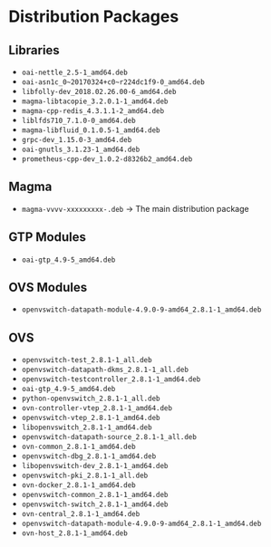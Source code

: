 # Distribution Packages

## Libraries
* `oai-nettle_2.5-1_amd64.deb`
* `oai-asn1c_0~20170324+c0~r224dc1f9-0_amd64.deb`
* `libfolly-dev_2018.02.26.00-6_amd64.deb`
* `magma-libtacopie_3.2.0.1-1_amd64.deb`
* `magma-cpp-redis_4.3.1.1-2_amd64.deb`
* `liblfds710_7.1.0-0_amd64.deb`
* `magma-libfluid_0.1.0.5-1_amd64.deb`
* `grpc-dev_1.15.0-3_amd64.deb`
* `oai-gnutls_3.1.23-1_amd64.deb`
* `prometheus-cpp-dev_1.0.2-d8326b2_amd64.deb`

## Magma
* `magma-vvvv-xxxxxxxxx-.deb` -> The main distribution package 

## GTP Modules
* `oai-gtp_4.9-5_amd64.deb`

## OVS Modules
* `openvswitch-datapath-module-4.9.0-9-amd64_2.8.1-1_amd64.deb`

## OVS
* `openvswitch-test_2.8.1-1_all.deb`
* `openvswitch-datapath-dkms_2.8.1-1_all.deb`
* `openvswitch-testcontroller_2.8.1-1_amd64.deb`
* `oai-gtp_4.9-5_amd64.deb`
* `python-openvswitch_2.8.1-1_all.deb`
* `ovn-controller-vtep_2.8.1-1_amd64.deb`
* `openvswitch-vtep_2.8.1-1_amd64.deb`
* `libopenvswitch_2.8.1-1_amd64.deb`
* `openvswitch-datapath-source_2.8.1-1_all.deb`
* `ovn-common_2.8.1-1_amd64.deb`
* `openvswitch-dbg_2.8.1-1_amd64.deb`
* `libopenvswitch-dev_2.8.1-1_amd64.deb`
* `openvswitch-pki_2.8.1-1_all.deb`
* `ovn-docker_2.8.1-1_amd64.deb`
* `openvswitch-common_2.8.1-1_amd64.deb`
* `openvswitch-switch_2.8.1-1_amd64.deb`
* `ovn-central_2.8.1-1_amd64.deb`
* `openvswitch-datapath-module-4.9.0-9-amd64_2.8.1-1_amd64.deb`
* `ovn-host_2.8.1-1_amd64.deb`